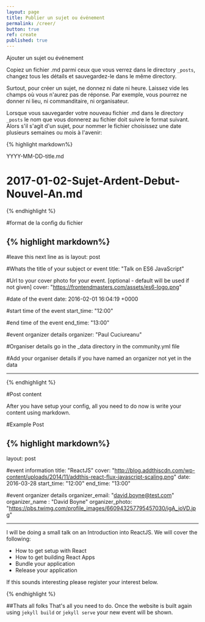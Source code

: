 ```yaml
---
layout: page
title: Publier un sujet ou événement
permalink: /creer/
button: true
ref: create
published: true
---
```

Ajouter un sujet ou événement

Copiez un fichier .md parmi ceux que vous verrez dans le directory `_posts`, changez tous les détails et sauvegardez-le dans le même directory. 

Surtout, pour créer un sujet, ne donnez ni date ni heure. Laissez vide les champs où vous n'aurez pas de réponse. Par exemple, vous pourrez ne donner ni lieu, ni commanditaire, ni organisateur. 

Lorsque vous sauvegarder votre nouveau fichier .md dans le directory `_posts` le nom que vous donnerez au fichier doit suivre le format suivant. Alors s'il s'agit d'un sujet, pour nommer le fichier choisissez une date plusieurs semaines ou mois à l'avenir:


{% highlight markdown%}

YYYY-MM-DD-title.md
# 2017-01-02-Sujet-Ardent-Debut-Nouvel-An.md
{% endhighlight %}

#format de la config du fichier

{% highlight markdown%}
---
#leave this next line as is
layout: post

#Whats the title of your subject or event
title:  "Talk on ES6 JavaScript"

#Url to your cover photo for your event. [optional - default will be used if not given]
cover: "https://frontendmasters.com/assets/es6-logo.png"

#date of the event
date:   2016-02-01 16:04:19 +0000

#start time of the event
start_time: "12:00"

#end time of the event
end_time: "13:00"

#event organizer details
organizer: "Paul Cuciureanu"

#Organiser details go in the _data directory in the community.yml file

#Add your organiser details if you have named an organizer not yet in the data

---
{% endhighlight %}

#Post content

After you have setup your config, all you need to do now is write your content using markdown.

#Example Post

{% highlight markdown%}
---
layout: post

#event information
title:  "ReactJS"
cover: "http://blog.addthiscdn.com/wp-content/uploads/2014/11/addthis-react-flux-javascript-scaling.png"
date:   2016-03-28
start_time: "12:00"
end_time: "13:00"

#event organizer details
organizer_email: "david.boyne@test.com"
organizer_name : "David Boyne"
organizer_photo: "https://pbs.twimg.com/profile_images/660943257795457030/igA_joVD.jpg"

---

I will be doing a small talk on an Introduction into ReactJS. We will cover the following:

- How to get setup with React
- How to get building React Apps
- Bundle your application
- Release your application

If this sounds interesting please register your interest below.


{% endhighlight %}

##Thats all folks
That's all you need to do. Once the website is built again using `jekyll build` or `jekyll serve` your new event will be shown.
